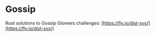 # Gossip

Rust solutions to Gossip Glomers challenges: [https://fly.io/dist-sys/](https://fly.io/dist-sys/)
